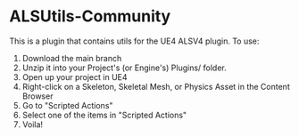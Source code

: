 # ALSUtils-Community
This is a plugin that contains utils for the UE4 ALSV4 plugin. To use:

1. Download the main branch
2. Unzip it into your Project's (or Engine's) Plugins/ folder.
3. Open up your project in UE4
4. Right-click on a Skeleton, Skeletal Mesh, or Physics Asset in the Content Browser
5. Go to "Scripted Actions"
6. Select one of the items in "Scripted Actions"
7. Voila!
